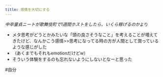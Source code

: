 ```yaml
---
title: 感情を大切にする
---
```


*中卒童貞ニートが歌舞伎町で1週間ホストをしたら、いくら稼げるのか*より
- メタ思考がどうとかみたいな「頭の良さそうなこと」を考えることが増えてきたけど、なんかこう感情>>思考になってる時の方が人間として潤っているような感じがした
- （あくまでもそれもemotionだけどw）
- そういう体験をするのも忘れないようにしないとなーと思った

\#自分
